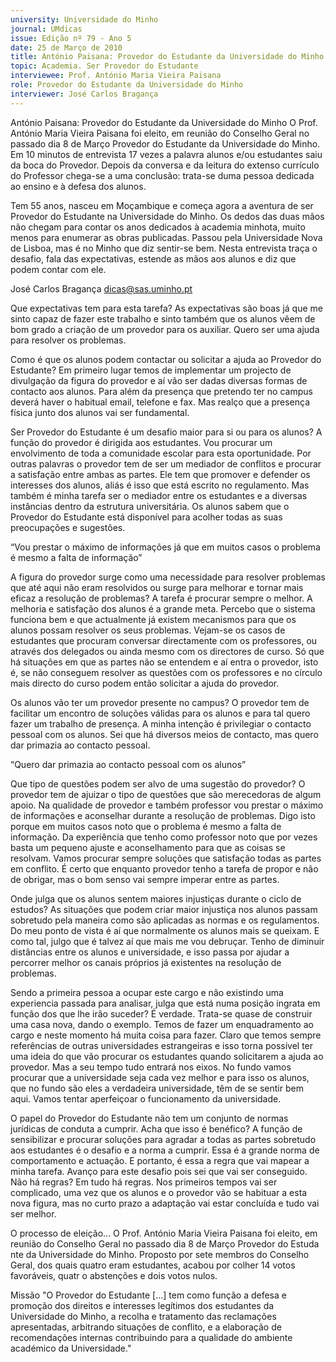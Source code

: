 ```yaml
---
university: Universidade do Minho
journal: UMdicas
issue: Edição nº 79 - Ano 5
date: 25 de Março de 2010
title: António Paisana: Provedor do Estudante da Universidade do Minho
topic: Academia. Ser Provedor do Estudante
interviewee: Prof. António Maria Vieira Paisana
role: Provedor do Estudante da Universidade do Minho
interviewer: José Carlos Bragança
---
```




António Paisana: Provedor do Estudante da Universidade do Minho
O Prof. António Maria Vieira Paisana foi eleito, em reunião do Conselho Geral no passado dia 8 de Março Provedor do Estudante
da Universidade do Minho. Em 10 minutos de entrevista 17 vezes
a palavra alunos e/ou estudantes saiu da boca do Provedor. Depois da
conversa e da leitura do extenso currículo do Professor chega-se a uma
conclusão: trata-se duma pessoa dedicada ao ensino e à defesa dos
alunos.


Tem 55 anos, nasceu em Moçambique e começa agora a aventura de ser
Provedor do Estudante na Universidade do Minho. Os dedos das duas mãos
não chegam para contar os anos dedicados à academia minhota, muito
menos para enumerar as obras publicadas. Passou pela Universidade Nova
de Lisboa, mas é no Minho que diz sentir-se bem. Nesta entrevista traça o desafio, fala das expectativas, estende as mãos aos alunos e diz que podem contar com ele.


José Carlos Bragança
dicas@sas.uminho.pt


Que expectativas tem para
esta tarefa?
As expectativas são boas já que
me sinto capaz de fazer este
trabalho e sinto também que os
alunos vêem de bom grado a
criação de um provedor para os
auxiliar. Quero ser uma ajuda para
resolver os problemas.


Como é que os alunos
podem contactar ou
solicitar a ajuda ao Provedor
do Estudante?
Em primeiro lugar temos de
implementar um projecto de
divulgação da figura do provedor e
aí vão ser dadas diversas formas
de contacto aos alunos. Para além
da presença que pretendo ter no
campus deverá haver o habitual email, telefone e fax.
Mas realço que a
presença física junto
dos alunos vai ser
fundamental.


Ser Provedor do Estudante é
um desafio maior para si ou
para os alunos?
A função do provedor é dirigida aos
estudantes. Vou procurar um
envolvimento de toda a
comunidade escolar para esta
oportunidade. Por outras palavras
o provedor tem de ser um
mediador de conflitos e procurar a
satisfação entre ambas as partes.
Ele tem que promover e defender
os interesses dos alunos, aliás é
isso que está escrito no
regulamento. Mas também é
minha tarefa ser o mediador entre
os estudantes e a diversas
instâncias dentro da estrutura
universitária.
Os alunos sabem que
o Provedor do
Estudante está
disponível para
acolher todas as suas
preocupações e
sugestões.


“Vou prestar o máximo
de informações já que
em muitos casos o
problema é mesmo a
falta de informação”


A figura do provedor surge
como uma necessidade
para resolver problemas
que até aqui não eram
resolvidos ou surge para
melhorar e tornar mais
eficaz a resolução de
problemas?
A tarefa é procurar sempre o
melhor. A melhoria e satisfação
dos alunos é a grande meta.
Percebo que o sistema funciona
bem e que actualmente já existem
mecanismos para que os alunos
possam resolver os seus
problemas. Vejam-se os casos de
estudantes que procuram
conversar directamente com os
professores, ou através dos
delegados ou ainda mesmo com
os directores de curso. Só que há
situações em que as partes não se
entendem e aí entra o provedor,
isto é, se não conseguem resolver
as questões com os professores e
no círculo mais directo do curso
podem então solicitar a ajuda do
provedor.


Os alunos vão ter um
provedor presente no
campus?
O provedor tem de facilitar um
encontro de soluções válidas para
os alunos e para tal quero fazer um
trabalho de presença. A minha
intenção é privilegiar o contacto
pessoal com os alunos. Sei que há
diversos meios de contacto, mas
quero dar primazia ao contacto
pessoal.


“Quero dar primazia ao contacto
pessoal com os alunos”


Que tipo de questões podem
ser alvo de uma sugestão do
provedor?
O provedor tem de ajuizar o tipo de
questões que são merecedoras de
algum apoio. Na qualidade de
provedor e também professor vou
prestar o máximo de informações
e aconselhar durante a resolução
de problemas. Digo isto porque em
muitos casos noto que o problema
é mesmo a falta de informação. Da
experiência que tenho como
professor noto que por vezes basta
um pequeno ajuste e
aconselhamento para que as
coisas se resolvam. Vamos
procurar sempre soluções que
satisfação todas as partes em
conflito. É certo que enquanto
provedor tenho a tarefa de propor e
não de obrigar, mas o bom senso
vai sempre imperar entre as
partes.


Onde julga que os alunos
sentem maiores injustiças
durante o ciclo de estudos?
As situações que podem criar
maior injustiça nos alunos
passam sobretudo pela maneira
como são aplicadas as normas e
os regulamentos. Do meu ponto de
vista é aí que normalmente os
alunos mais se queixam. E como
tal, julgo que é talvez aí que mais
me vou debruçar. Tenho de
diminuir distâncias entre os
alunos e universidade, e isso
passa por ajudar a percorrer
melhor os canais próprios já
existentes na resolução de
problemas.


Sendo a primeira pessoa a
ocupar este cargo e não
existindo uma experiencia
passada para analisar, julga
que está numa posição
ingrata em função dos que
lhe irão suceder?
É verdade. Trata-se
quase de construir
uma casa nova,
dando o exemplo.
Temos de fazer um
enquadramento ao cargo e neste
momento há muita coisa para
fazer. Claro que temos sempre
referências de outras
universidades estrangeiras e isso
torna possível ter uma ideia do que
vão procurar os estudantes
quando solicitarem a ajuda ao
provedor. Mas a seu tempo tudo
entrará nos eixos. No fundo vamos
procurar que a universidade seja
cada vez melhor e para isso os
alunos, que no fundo são eles a
verdadeira universidade, têm de
se sentir bem aqui. Vamos tentar
aperfeiçoar o funcionamento da
universidade.


O papel do Provedor do
Estudante não tem um
conjunto de normas
jurídicas de conduta a
cumprir. Acha que isso é
benéfico?
A função de sensibilizar e procurar
soluções para agradar a todas as
partes sobretudo aos estudantes
é o desafio e a norma a cumprir.
Essa é a grande norma de
comportamento e actuação. E
portanto, é essa a regra que vai
mapear a minha tarefa. Avanço
para este desafio pois sei que vai
ser conseguido. Não há regras?
Em tudo há regras. Nos primeiros
tempos vai ser complicado, uma
vez que os alunos e o provedor vão
se habituar a esta nova figura, mas
no curto prazo a adaptação vai
estar concluída e tudo vai ser
melhor.


O processo de eleição...
O Prof. António Maria Vieira Paisana
foi eleito, em reunião do Conselho
Geral no passado dia 8 de Março
Provedor do Estuda nte da
Universidade do Minho. Proposto
por sete membros do Conselho
Geral, dos quais quatro eram
estudantes, acabou por colher 14
votos favoráveis, quatr o
abstenções e dois votos nulos.


Missão
"O Provedor do Estudante [...] tem
como função a defesa e promoção
dos direitos e interesses legítimos
dos estudantes da Universidade
do Minho, a recolha e tratamento
das reclamações apresentadas,
arbitrando situações de conflito, e
a elaboração de recomendações
internas contribuindo para a
qualidade do ambiente académico
da Universidade."